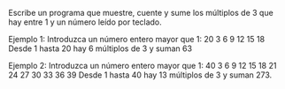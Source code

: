 Escribe un programa que muestre, cuente y sume los múltiplos de 3 que hay entre 1 y un número leído por
teclado.

Ejemplo 1:
Introduzca un número entero mayor que 1: 20
3 6 9 12 15 18
Desde 1 hasta 20 hay 6 múltiplos de 3 y suman 63

Ejemplo 2:
Introduzca un número entero mayor que 1: 40
3 6 9 12 15 18 21 24 27 30 33 36 39
Desde 1 hasta 40 hay 13 múltiplos de 3 y suman 273.

